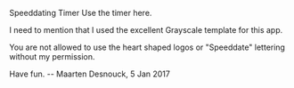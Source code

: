 
Speeddating Timer
Use the timer here.

I need to mention that I used the excellent Grayscale template for this app.

You are not allowed to use the heart shaped logos or "Speeddate" lettering without my permission.

Have fun.
-- Maarten Desnouck, 5 Jan 2017
